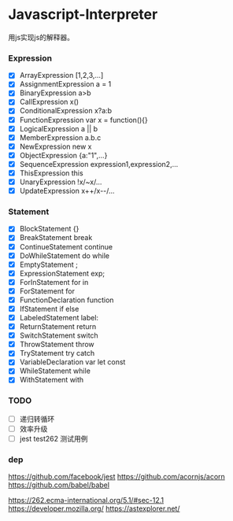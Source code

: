 # Javascript-Interpreter
用js实现js的解释器。

### Expression

* [x] ArrayExpression       [1,2,3,...]
* [x] AssignmentExpression  a = 1
* [x] BinaryExpression      a>b
* [x] CallExpression        x()
* [x] ConditionalExpression x?a:b
* [x] FunctionExpression    var x = function(){}
* [x] LogicalExpression     a || b
* [x] MemberExpression      a.b.c
* [x] NewExpression         new x
* [x] ObjectExpression      {a:"1",...}
* [x] SequenceExpression    expression1,expression2,...
* [x] ThisExpression        this
* [x] UnaryExpression       !x/~x/...
* [x] UpdateExpression      x++/x--/...

### Statement

* [x] BlockStatement        {}
* [x] BreakStatement        break
* [x] ContinueStatement     continue
* [x] DoWhileStatement      do while
* [x] EmptyStatement        ;
* [x] ExpressionStatement   exp;
* [x] ForInStatement        for in
* [x] ForStatement          for 
* [x] FunctionDeclaration   function
* [x] IfStatement           if else 
* [x] LabeledStatement      label:
* [x] ReturnStatement       return 
* [x] SwitchStatement       switch
* [x] ThrowStatement        throw
* [x] TryStatement          try catch
* [x] VariableDeclaration   var let const
* [x] WhileStatement        while
* [x] WithStatement         with

### TODO

* [ ] 递归转循环
* [ ] 效率升级
* [ ] jest test262 测试用例

### dep

https://github.com/facebook/jest
https://github.com/acornjs/acorn
https://github.com/babel/babel

https://262.ecma-international.org/5.1/#sec-12.1
https://developer.mozilla.org/
https://astexplorer.net/